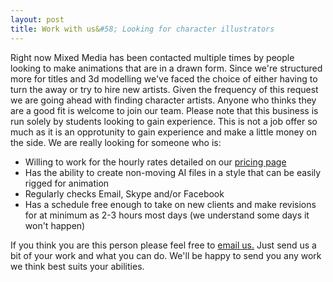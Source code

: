 ```yaml
---
layout: post
title: Work with us&#58; Looking for character illustrators
---
```


Right now Mixed Media has been contacted multiple times by people looking to make animations that are in a drawn form. Since we're structured more for titles and 3d modelling we've faced the choice of either having to turn the away or try to hire new artists. Given the frequency of this request we are going ahead with finding character artists. Anyone who thinks they are a good fit is welcome to join our team. Please note that this business is run solely by students looking to gain experience. This is not a job offer so much as it is an opprotunity to gain experience and make a little money on the side. We are really looking for someone who is:

* Willing to work for the hourly rates detailed on our [pricing page](/about)
* Has the ability to create non-moving AI files in a style that can be easily rigged for animation
* Regularly checks Email, Skype and/or Facebook
* Has a schedule free enough to take on new clients and make revisions for at minimum as 2-3 hours most days (we understand some days it won't happen)

If you think you are this person please feel free to <a href="http://www.google.com/recaptcha/mailhide/d?k=01D89iqJYnGqa2BPjsi-DvdQ==&amp;c=ZhZkPKYUsd4uqf_05MsBdIKvolGqQ-mTrar2eaJ7r0I=" onclick="window.open('http://www.google.com/recaptcha/mailhide/d?k\07501D89iqJYnGqa2BPjsi-DvdQ\75\75\46c\75ZhZkPKYUsd4uqf_05MsBdIKvolGqQ-mTrar2eaJ7r0I\075', '', 'toolbar=0,scrollbars=0,location=0,statusbar=0,menubar=0,resizable=0,width=500,height=300'); return false;" title="Reveal this e-mail address">email us.</a> Just send us a bit of your work and what you can do. We'll be happy to send you any work we think best suits your abilities.
